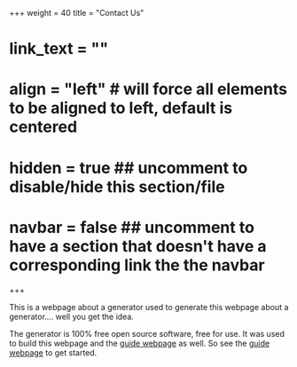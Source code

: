 +++
weight = 40
title = "Contact Us"
# link_text = ""
# align = "left" # will force all elements to be aligned to left, default is centered
# hidden = true ## uncomment to disable/hide this section/file
# navbar = false ## uncomment to have a section that doesn't have a corresponding link the the navbar
+++

This is a webpage about a generator used to generate this webpage about a generator.... well you get the idea.

The generator is 100% free open source software, free for use. It was used to build this webpage and the [guide webpage](https://dkebler.github.io/landingpage-guide) as well. So see the [guide webpage](https://dkebler.github.io/landingpage-guide) to get started.
